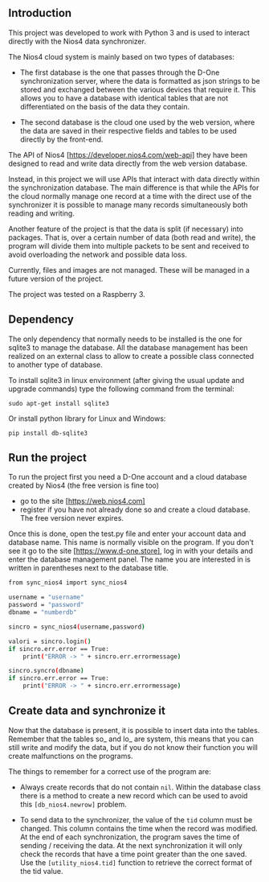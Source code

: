 ## Introduction
This project was developed to work with Python 3 and is used to interact directly with the Nios4 data synchronizer.

The Nios4 cloud system is mainly based on two types of databases:

- The first database is the one that passes through the D-One synchronization server, where the data is formatted as json strings to be stored and exchanged between the various devices that require it. This allows you to have a database with identical tables that are not differentiated on the basis of the data they contain.

- The second database is the cloud one used by the web version, where the data are saved in their respective fields and tables to be used directly by the front-end.

The API of Nios4 [https://developer.nios4.com/web-api] they have been designed to read and write data directly from the web version database.

Instead, in this project we will use APIs that interact with data directly within the synchronization database.
The main difference is that while the APIs for the cloud normally manage one record at a time with the direct use of the synchronizer it is possible to manage many records simultaneously both reading and writing.

Another feature of the project is that the data is split (if necessary) into packages. That is, over a certain number of data (both read and write), the program will divide them into multiple packets to be sent and received to avoid overloading the network and possible data loss.

Currently, files and images are not managed. These will be managed in a future version of the project.

The project was tested on a Raspberry 3.

## Dependency
The only dependency that normally needs to be installed is the one for sqlite3 to manage the database. All the database management has been realized on an external class to allow to create a possible class connected to another type of database.

To install sqlite3 in linux environment (after giving the usual update and upgrade commands) type the following command from the terminal:

`sudo apt-get install sqlite3`

Or install python library for Linux and Windows:

`pip install db-sqlite3`

## Run the project
To run the project first you need a D-One account and a cloud database created by Nios4 (the free version is fine too)

- go to the site [https://web.nios4.com]
- register if you have not already done so and create a cloud database. The free version never expires.

Once this is done, open the test.py file and enter your account data and database name. This name is normally visible on the program. If you don't see it go to the site [https://www.d-one.store], log in with your details and enter the database management panel. The name you are interested in is written in parentheses next to the database title.

```sh
from sync_nios4 import sync_nios4

username = "username"
password = "password"
dbname = "numberdb"

sincro = sync_nios4(username,password)

valori = sincro.login()
if sincro.err.error == True:
    print("ERROR -> " + sincro.err.errormessage)

sincro.syncro(dbname)
if sincro.err.error == True:
    print("ERROR -> " + sincro.err.errormessage)
```

## Create data and synchronize it
Now that the database is present, it is possible to insert data into the tables. Remember that the tables so_ and lo_ are system, this means that you can still write and modify the data, but if you do not know their function you will create malfunctions on the programs.

The things to remember for a correct use of the program are:

- Always create records that do not contain `nil`. Within the database class there is a method to create a new record which can be used to avoid this `[db_nios4.newrow]` problem.

- To send data to the synchronizer, the value of the `tid` column must be changed. This column contains the time when the record was modified. At the end of each synchronization, the program saves the time of sending / receiving the data. At the next synchronization it will only check the records that have a time point greater than the one saved. Use the `[utility_nios4.tid]` function to retrieve the correct format of the tid value.
